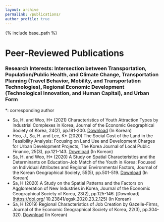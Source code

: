 ```yaml
---
layout: archive
permalink: /publications/
author_profile: true
---
```

{% include base_path %}

Peer-Reviewed Publications
======
### Research Interests: Intersection between Transportation, Population/Public Health, and Climate Change, Transportation Planning (Travel Behavior, Mobility, and Transportation Technologies), Regional Economic Development (Technological Innovation, and Human Capital), and Urban Form

*: corresponding author

*  Sa, H. and Woo, H* (2021) Characteristics of Youth Attraction Types by Industrial Complexes in Korea, Journal of the Economic Geographical Society of Korea, 24(2), pp.181-200. [Download](https://doi.org/10.23841/egsk.2021.24.2.181) (In Korean)
* Heo, J., Sa, H. and Lee, K* (2020) The Social Cost of the Land in the Feasibility Analysis: Focusing on Land Use and Development Charges for Urban Development Projects, The Korea Journal of Local Public Finance, 25(3), pp.121-143. [Download](https://www.kci.go.kr/kciportal/landing/article.kci?arti_id=ART002673884) (In Korean)
* Sa, H. and Woo, H* (2020) A Study on Spatial Characteristics and the Determinants on Education-Job Match of the Youth in Korea: Focused on Individual Attributes and Regional Environmental Factors, Journal of the Korean Geographical Society, 55(5), pp.501-519. [Download](https://doi.org/10.22776/kgs.2020.55.5.501) (In Korean)
* Sa, H (2020) A Study on the Spatial Patterns and the Factors on Agglomeration of New Industries in Korea, Journal of the Economic Geographical Society of Korea, 23(2), pp.125-146. [Download](https://doi.org/ 10.23841/egsk.2020.23.2.125) (In Korean)
* Sa, H (2019) Regional Characteristics of Job Creation by Gazelle-Firms, Journal of the Economic Geographical Society of Korea, 22(3), pp.304-320. [Download](https://doi.org/10.23841/egsk.2019.22.3.304) (In Korean)  
